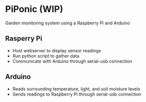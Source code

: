 # PiPonic (WIP)

Garden monitoring system using a Raspberry Pi and Arduino

## Rasperry Pi

- Host webserver to display sensor readings
- Run python script to gather data
- Communicate with Arduino through serial-usb connection

## Arduino
- Reads surrounding temperature, light, and soil moisture levels
- Sends readings to Raspberry Pi through serial-usb connection
